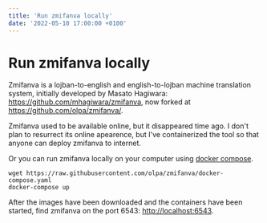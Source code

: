 ```yaml
---
title: 'Run zmifanva locally'
date: '2022-05-10 17:00:00 +0100'
---
```


# Run zmifanva locally

Zmifanva is a lojban-to-english and english-to-lojban machine translation system, initially developed by Masato Hagiwara: <https://github.com/mhagiwara/zmifanva>, now forked at <https://github.com/olpa/zmifanva/>.

Zmifanva used to be available online, but it disappeared time ago. I don't plan to resurrect its online apearence, but I've containerized the tool so that anyone can deploy zmifanva to internet.

Or you can run zmifanva locally on your computer using [docker compose](https://docs.docker.com/compose/install/).

```
wget https://raw.githubusercontent.com/olpa/zmifanva/docker-compose.yaml
docker-compose up
```

After the images have been downloaded and the containers have been started, find zmifanva on the port 6543: <http://localhost:6543>.
